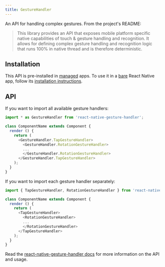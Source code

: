 ```yaml
---
title: GestureHandler
---
```


An API for handling complex gestures. From the project's README:

> This library provides an API that exposes mobile platform specific native capabilities of touch & gesture handling and recognition. It allows for defining complex gesture handling and recognition logic that runs 100% in native thread and is therefore deterministic.

## Installation

This API is pre-installed in [managed](../../introduction/managed-vs-bare/#managed-workflow) apps. To use it in a [bare](../../introduction/managed-vs-bare/#bare-workflow) React Native app, follow its [installation instructions](https://kmagiera.github.io/react-native-gesture-handler/docs/getting-started.html).

## API

If you want to import all available gesture handlers:

```js
import * as GestureHandler from 'react-native-gesture-handler';

class ComponentName extends Component { 
  render () {
    return (
      <GestureHandler.TapGestureHandler>
        <GestureHandler.RotationGestureHandler>
        ...
        </GestureHandler.RotationGestureHandler>
      </GestureHandler.TapGestureHandler>
    );
  }
}
```

If you want to import each gesture handler separately:

```js
import { TapGestureHandler, RotationGestureHandler } from 'react-native-gesture-handler';

class ComponentName extends Component { 
  render () {
    return (
      <TapGestureHandler>
        <RotationGestureHandler>
        ...
        </RotationGestureHandler>
      </TapGestureHandler>
    );
  }
}
```

Read the [react-native-gesture-handler docs](https://kmagiera.github.io/react-native-gesture-handler) for more information on the API and usage.

